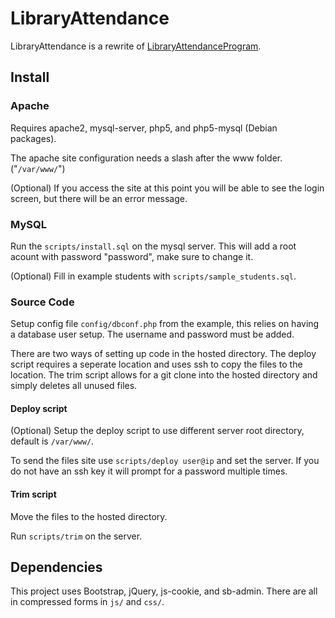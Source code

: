 # LibraryAttendance

LibraryAttendance is a rewrite of [LibraryAttendanceProgram](https://github.com/DCHSProgrammingClub/LibraryAttendanceProgram).

## Install

### Apache

Requires apache2, mysql-server, php5, and php5-mysql (Debian packages).

The apache site configuration needs a slash after the www folder. ("`/var/www/`")

(Optional) If you access the site at this point you will be able to see the login screen, but there will be an error message.

### MySQL

Run the `scripts/install.sql` on the mysql server.
This will add a root acount with password "password", make sure to change it.

(Optional) Fill in example students with `scripts/sample_students.sql`.

### Source Code

Setup config file `config/dbconf.php` from the example, this relies on having a database user setup.
The username and password must be added.

There are two ways of setting up code in the hosted directory.
The deploy script requires a seperate location and uses ssh to copy the files to the location.
The trim script allows for a git clone into the hosted directory and simply deletes all unused files.

#### Deploy script

(Optional) Setup the deploy script to use different server root directory, default is `/var/www/`.

To send the files site use `scripts/deploy user@ip` and set the server.
If you do not have an ssh key it will prompt for a password multiple times.

#### Trim script

Move the files to the hosted directory.

Run `scripts/trim` on the server.

## Dependencies

This project uses Bootstrap, jQuery, js-cookie, and sb-admin.
There are all in compressed forms in `js/` and `css/`.
